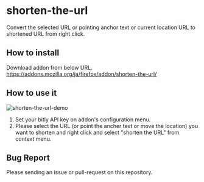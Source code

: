 shorten-the-url
================
Convert the selected URL or pointing anchor text or current location URL to shortened URL from right click.

How to install
--------------
Download addon from below URL.  
https://addons.mozilla.org/ja/firefox/addon/shorten-the-url/

How to use it
-------------

![shorten-the-url-demo](https://4.bp.blogspot.com/-YDEwHAstdr0/W5yQJfUV1BI/AAAAAAAAdSU/yoO-rzkevsIOW1hOZweKc9w-Hz4JjFC3QCLcBGAs/s1600/shorten_the_url_demo.gif)

1. Set your bitly API key on addon's configuration menu.
2. Please select the URL (or point the ancher text or move the location) you want to shorten and right click and select "shorten the URL" from context menu.

Bug Report
-----------

Please sending an issue or pull-request on this repository.
